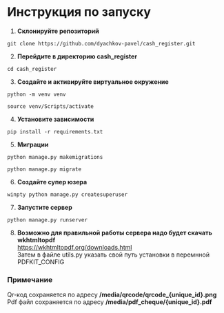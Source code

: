 # Инструкция по запуску
1. **Склонируйте репозиторий**

```
git clone https://github.com/dyachkov-pavel/cash_register.git
```

2. **Перейдите в директорию cash_register**

```
cd cash_register
```

3. **Создайте и активируйте виртуальное окружение**

```
python -m venv venv
```

```
source venv/Scripts/activate
```

4. **Установите зависимости**

```
pip install -r requirements.txt
```

5. **Миграции**

```
python manage.py makemigrations
```

```
python manage.py migrate
```

6. **Создайте супер юзера**

```
winpty python manage.py createsuperuser
```

7. **Запустите сервер**

```
python manage.py runserver
```
8. **Возможно для правильной работы сервера надо будет скачать wkhtmltopdf**\
https://wkhtmltopdf.org/downloads.html \
Затем в файле utils.py указать свой путь установки в перемнной PDFKIT_CONFIG


### Примечание 
Qr-код сохраняется по адресу **/media/qrcode/qrcode_{unique_id}.png** \
Pdf файл сохраняется по адресу **/media/pdf_cheque/{unique_id}.pdf**
